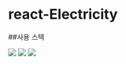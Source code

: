 # react-Electricity

##사용 스택

 <img src="https://img.shields.io/badge/React-61DAFB?style=flat&logo=React&logoColor=white"/>
 <img src="https://img.shields.io/badge/styled-components-DB7093?style=flat&logo=styled-components&logoColor=white"/>
 <img src="https://img.shields.io/badge/Typescript-3178C6?style=flat&logo=TypeScript&logoColor=white"/>
